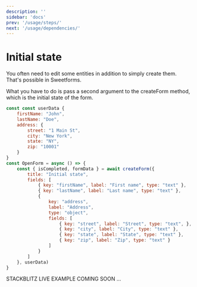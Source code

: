 ```yaml
---
description: ''
sidebar: 'docs'
prev: '/usage/steps/'
next: '/usage/dependencies/'  
---
```


# Initial state

You often need to edit some entities in addition to simply create them. That's possible in Sweetforms. 

What you have to do is pass a second argument to the createForm method, which is the initial state of the form.

```js
const const userData {
    firstName: "John",
    lastName: "Doe",
    address: {
        street: "1 Main St",
        city: "New York",
        state: "NY",
        zip: "10001"
    }
}
const OpenForm = async () => {
    const { isCompleted, formData } = await createForm({
        title: "Initial state",
        fields: [
            { key: "firstName", label: "First name", type: "text" }, 
            { key: "lastName", label: "Last name", type: "text" }, 
            { 
                key: "address", 
                label: "Address", 
                type: "object",
                fields: [
                    { key: "street", label: "Street", type: "text", }, 
                    { key: "city", label: "City", type: "text" }, 
                    { key: "state", label: "State", type: "text" }, 
                    { key: "zip", label: "Zip", type: "text" }
                ]
            }
        ]
    }, userData)
}
```

STACKBLITZ LIVE EXAMPLE COMING SOON ...